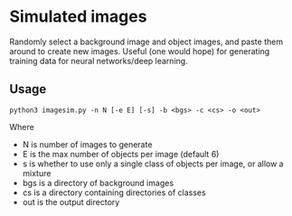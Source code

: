 # Simulated images

Randomly select a background image and object images, and paste them
around to create new images.  Useful (one would hope) for generating
training data for neural networks/deep learning.

## Usage

    python3 imagesim.py -n N [-e E] [-s] -b <bgs> -c <cs> -o <out>

Where

- N is number of images to generate
- E is the max number of objects per image (default 6)
- s is whether to use only a single class of objects per image, or allow
  a mixture
- bgs is a directory of background images
- cs is a directory containing directories of classes
- out is the output directory
